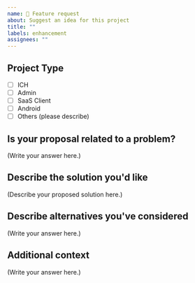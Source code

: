 ```yaml
---
name: 🚀 Feature request
about: Suggest an idea for this project
title: ""
labels: enhancement
assignees: ""
---
```


## Project Type

<!-- REQUIRED -->
<!-- for SaaS clients specify the template name ex) PS, Dental, GH -->

- [ ] ICH
- [ ] Admin
- [ ] SaaS Client
- [ ] Android
- [ ] Others (please describe)

## Is your proposal related to a problem?

<!--
  Provide a clear and concise description of what the problem is.
  For example, "I'm always frustrated when..."
-->

(Write your answer here.)

## Describe the solution you'd like

<!--
  Provide a clear and concise description of what you want to happen.
-->

(Describe your proposed solution here.)

## Describe alternatives you've considered

<!--
  Let us know about other solutions you've tried or researched.
-->

(Write your answer here.)

## Additional context

<!--
  Is there anything else you can add about the proposal?
  You might want to link to related issues here, if you haven't already.
-->

(Write your answer here.)
